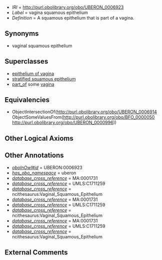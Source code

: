  * *IRI* = http://purl.obolibrary.org/obo/UBERON_0006923
 * *Label* = vagina squamous epithelium
 * *Definition* = A squamous epithelium that is part of a vagina.

## Synonyms

 * vaginal squamous epithelium

## Superclasses

 * [epithelium of vagina](../../UBERON/44/UBERON_0001344.md)
 * [stratified squamous epithelium](../../UBERON/15/UBERON_0006915.md)
 * [part_of](../../BFO/50/BFO_0000050.md) some [vagina](../../UBERON/96/UBERON_0000996.md)

## Equivalencies

 * ObjectIntersectionOf(<http://purl.obolibrary.org/obo/UBERON_0006914> ObjectSomeValuesFrom(<http://purl.obolibrary.org/obo/BFO_0000050> <http://purl.obolibrary.org/obo/UBERON_0000996>))

## Other Logical Axioms


## Other Annotations

 * *[oboInOwl#id](../../id/oboInOwl#id.md)* = UBERON:0006923
 * *[has_obo_namespace](../../ce/oboInOwl#hasOBONamespace.md)* = uberon
 * *[database_cross_reference](../../ef/oboInOwl#hasDbXref.md)* = MA:0001731
 * *[database_cross_reference](../../ef/oboInOwl#hasDbXref.md)* = UMLS:C1711259
 * *[database_cross_reference](../../ef/oboInOwl#hasDbXref.md)* = ncithesaurus:Vaginal_Squamous_Epithelium
 * *[database_cross_reference](../../ef/oboInOwl#hasDbXref.md)* = MA:0001731
 * *[database_cross_reference](../../ef/oboInOwl#hasDbXref.md)* = UMLS:C1711259
 * *[database_cross_reference](../../ef/oboInOwl#hasDbXref.md)* = ncithesaurus:Vaginal_Squamous_Epithelium
 * *[database_cross_reference](../../ef/oboInOwl#hasDbXref.md)* = MA:0001731
 * *[database_cross_reference](../../ef/oboInOwl#hasDbXref.md)* = UMLS:C1711259
 * *[database_cross_reference](../../ef/oboInOwl#hasDbXref.md)* = ncithesaurus:Vaginal_Squamous_Epithelium

## External Comments

